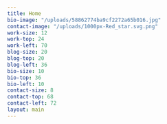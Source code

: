 ```yaml
---
title: Home
bio-image: "/uploads/58862774ba9cf2272a65b016.jpg"
contact-image: "/uploads/1000px-Red_star.svg.png"
work-size: 12
work-top: 24
work-left: 70
blog-size: 20
blog-top: 20
blog-left: 36
bio-size: 10
bio-top: 36
bio-left: 10
contact-size: 8
contact-top: 68
contact-left: 72
layout: main
---
```


